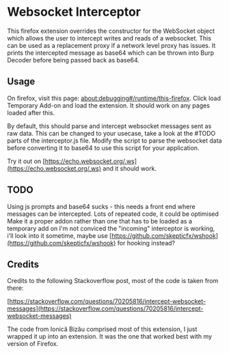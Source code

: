 # Websocket Interceptor

This firefox extension overrides the constructor for the WebSocket object which allows the user to intercept writes and reads of a websocket. This can be used as a replacement proxy if a network level proxy has issues. It prints the intercepted message as base64 which can be thrown into Burp Decoder before being passed back as base64. 

## Usage
On firefox, visit this page: [about:debugging#/runtime/this-firefox](about:debugging#/runtime/this-firefox). Click load Temporary Add-on and load the extension. It should work on any pages loaded after this.

By default, this should parse and intercept websocket messages sent as raw data. This can be changed to your usecase, take a look at the #TODO parts of the interceptor.js file. Modify the script to parse the websocket data before converting it to base64 to use this script for your application.

Try it out on [https://echo.websocket.org/.ws](https://echo.websocket.org/.ws) and it should work.

## TODO
Using js prompts and base64 sucks - this needs a front end where messages can be intercepted.
Lots of repeated code, it could be optimised
Make it a proper addon rather than one that has to be loaded as a temporary add on 
I'm not conviced the "incoming" interceptor is working, i'll look into it sometime, maybe use [https://github.com/skepticfx/wshook](https://github.com/skepticfx/wshook) for hooking instead?

## Credits

Credits to the following Stackoverflow post, most of the code is taken from there:

[https://stackoverflow.com/questions/70205816/intercept-websocket-messages](https://stackoverflow.com/questions/70205816/intercept-websocket-messages)

The code from Ionică Bizău comprised most of this extension, I just wrapped it up into an extension. It was the one that worked best with my version of Firefox.

